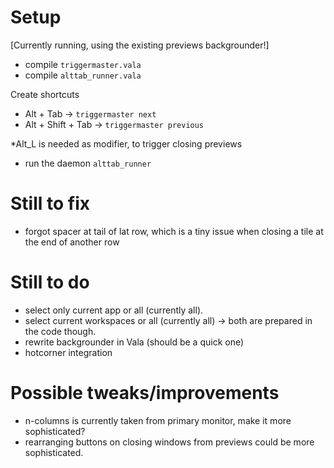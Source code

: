 # Setup

[Currently running, using the existing previews backgrounder!]

- compile `triggermaster.vala `
- compile `alttab_runner.vala`

Create shortcuts
- Alt + Tab -> `triggermaster next`
- Alt + Shift + Tab -> `triggermaster previous`

*Alt_L is needed as modifier, to trigger closing previews

- run the daemon `alttab_runner`

# Still to fix
- forgot spacer at tail of lat row, which is a tiny issue when closing a tile at the end of another row

# Still to do
- select only current app or all (currently all).
- select current workspaces or all (currently all) -> both are prepared in the code though.
- rewrite backgrounder in Vala (should be a quick one)
- hotcorner integration



# Possible tweaks/improvements
- n-columns is currently taken from primary monitor, make it more sophisticated?
- rearranging buttons on closing windows from previews could be more sophisticated.
